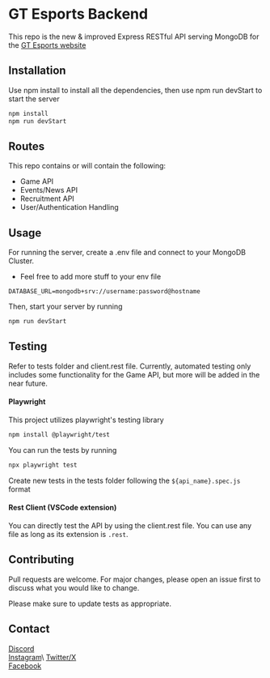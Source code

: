 # GT Esports Backend

This repo is the new & improved Express RESTful API serving MongoDB for the [GT Esports website](https://www.gatechesports.com)

## Installation

Use npm install to install all the dependencies, then use npm run devStart to start the server

```bash
npm install
npm run devStart
```

## Routes
This repo contains or will contain the following:
- Game API
- Events/News API
- Recruitment API
- User/Authentication Handling

## Usage
For running the server, create a .env file and connect to your MongoDB Cluster. 
- Feel free to add more stuff to your env file
```.env
DATABASE_URL=mongodb+srv://username:password@hostname
```
Then, start your server by running
```bash
npm run devStart
```
## Testing
Refer to tests folder and client.rest file. Currently, automated testing only includes some functionality for the Game API, but more will be added in the near future.
#### Playwright
This project utilizes playwright's testing library
```bash
npm install @playwright/test
```
You can run the tests by running
```bash
npx playwright test
```
Create new tests in the tests folder following the ```${api_name}.spec.js``` format

#### Rest Client (VSCode extension)
You can directly test the API by using the client.rest file. You can use any file as long as its extension is `.rest`.
## Contributing

Pull requests are welcome. For major changes, please open an issue first
to discuss what you would like to change.

Please make sure to update tests as appropriate.
## Contact
[Discord](https://discord.gg/gtesports)\
[Instagram](https://www.instagram.com/gatechesports_)\
[Twitter/X](https://x.com/gatechesports)\
[Facebook](https://www.facebook.com/GeorgiaTechEsports/)
